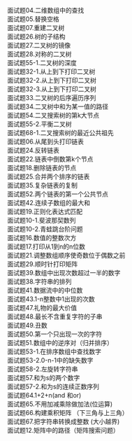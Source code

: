 面试题04.二维数组中的查找 <br>
面试题05.替换空格 <br>
面试题07.重建二叉树 <br>
面试题26.树的子结构 <br>
面试题27.二叉树的镜像 <br>
面试题28.对称的二叉树 <br>
面试题55-1.二叉树的深度 <br>
面试题32-1.从上到下打印二叉树 <br>
面试题32-2.从上到下打印二叉树 <br>
面试题32-3.从上到下打印二叉树 <br>
面试题33.二叉树的后序遍历序列 <br>
面试题34.二叉树中和为某一值的路径 <br>
面试题54.二叉搜索树的第k大节点 <br>
面试题55-2.平衡二叉树 <br>
面试题68-1.二叉搜索树的最近公共祖先 <br>
面试题06.从尾到头打印链表 <br>
面试题24.反转链表 <br>
面试题22.链表中倒数第k个节点 <br>
面试题18.删除链表的节点 <br>
面试题25.合并两个排序的链表 <br>
面试题35.复杂链表的复制 <br>
面试题52.两个链表的第一个公共节点 <br>
面试题42.连续子数组的最大和 <br>
面试题19.正则化表达式匹配 <br>
面试题10-1.斐波那契数列 <br>
面试题10-2.青蛙跳台阶问题 <br>
面试题16.数值的整数次方 <br>
面试题17.打印从1到n的n位数 <br>
面试题21.调整数组顺序使奇数位于偶数之前 <br>
面试题29.顺时针打印矩阵 <br>
面试题39.数组中出现次数超过一半的数字 <br>
面试题38.字符串的排列 <br>
面试题41.数据流中的中位数 <br>
面试题43.1-n整数中1出现的次数 <br>
面试题47.礼物的最大价值 <br>
面试题48.最长不含重复字符的子串 <br>
面试题49.丑数<br>
面试题50.第一个只出现一次的字符 <br>
面试题51.数组中的逆序对（归并排序） <br>
面试题53-1.在排序数组中查找数字 <br>
面试题53-2.0-n-1中的缺失数字 <br>
面试题58-2.左旋转字符串 <br>
面试题57.和为s的两个数字 <br>
面试题57-2.和为s的连续正数序列 <br>
面试题64.1+2+n(and 和or) <br>
面试题65.不用加减乘除做加法(位运算) <br>
面试题66.构建乘积矩阵 （下三角与上三角）<br>
面试题67.把字符串转换成整数 (大小越界)<br>
面试题12.矩阵中的路径（矩阵搜索问题）<br>
